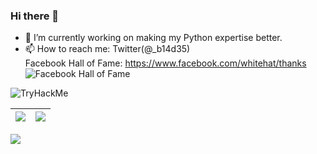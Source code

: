 ### Hi there 👋

- 🔭 I’m currently working on making my Python expertise better. 
- 📫 How to reach me: Twitter(@_b14d35)  
Facebook Hall of Fame: https://www.facebook.com/whitehat/thanks  
![Facebook Hall of Fame](https://pbs.twimg.com/media/Eeh05MuWoAITMBv?format=png&name=small)


![TryHackMe](https://tryhackme-badges.s3.amazonaws.com/b14d35.png?17243)
<!--
**b14d35/b14d35** is a ✨ _special_ ✨ repository because its `README.md` (this file) appears on your GitHub profile.

Here are some ideas to get you started:
- 🔭 I’m currently working on ...
- 👯 I’m looking to collaborate on ...
- 🤔 I’m looking for help with ...
- 💬 Ask me about ...

- 😄 Pronouns: ...
- ⚡ Fun fact: ...
-->

|![](https://github-readme-stats.vercel.app/api?username=b14d35&&show_icons=true&title_color=ffffff&icon_color=bb2acf&text_color=daf7dc&bg_color=151515&count_private=true&theme=dark)|![](https://github-readme-stats.vercel.app/api/top-langs/?username=b14d35&layout=compact&theme=dark&langs_count=10)|
|-|-|

![](https://activity-graph.herokuapp.com/graph?username=b14d35&theme=redical)


